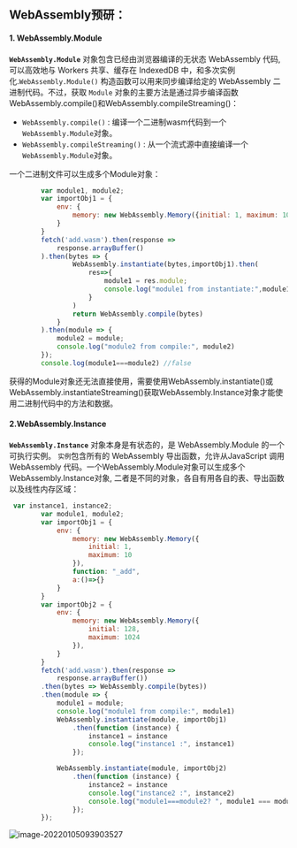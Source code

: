 ## WebAssembly预研：

#### 1. WebAssembly.Module

**`WebAssembly.Module`** 对象包含已经由浏览器编译的无状态 WebAssembly 代码,可以高效地与 Workers 共享、缓存在 IndexedDB 中，和多次实例化.`WebAssembly.Module()` 构造函数可以用来同步编译给定的 WebAssembly 二进制代码。不过，获取 `Module` 对象的主要方法是通过异步编译函数WebAssembly.compile()和WebAssembly.compileStreaming()：

- `WebAssembly.compile()` : 编译一个二进制wasm代码到一个`WebAssembly.Module`对象。
- `WebAssembly.compileStreaming()` : 从一个流式源中直接编译一个`WebAssembly.Module`对象。

一个二进制文件可以生成多个Module对象：

```js
        var module1, module2;
        var importObj1 = {
            env: {
                memory: new WebAssembly.Memory({initial: 1, maximum: 10}),
            }
        }
        fetch('add.wasm').then(response =>
            response.arrayBuffer()
        ).then(bytes => {
                WebAssembly.instantiate(bytes,importObj1).then(
                    res=>{
                        module1 = res.module;
                        console.log("module1 from instantiate:",module1);
                    }
                )
                return WebAssembly.compile(bytes)
            }
        ).then(module => {
            module2 = module;
            console.log("module2 from compile:", module2)
        });
		console.log(module1===module2) //false
```



获得的Module对象还无法直接使用，需要使用WebAssembly.instantiate()或WebAssembly.instantiateStreaming()获取WebAssembly.Instance对象才能使用二进制代码中的方法和数据。

#### 2.WebAssembly.Instance

 **`WebAssembly.Instance`** 对象本身是有状态的，是 WebAssembly.Module 的一个可执行实例。 `实例`包含所有的 WebAssembly 导出函数，允许从JavaScript 调用 WebAssembly 代码。一个WebAssembly.Module对象可以生成多个WebAssembly.Instance对象, 二者是不同的对象，各自有用各自的表、导出函数以及线性内存区域：

```js
 var instance1, instance2;
        var module1, module2;
        var importObj1 = {
            env: {
                memory: new WebAssembly.Memory({
                    initial: 1,
                    maximum: 10
                }),
                function: "_add",
                a:()=>{}
            }
        }
        var importObj2 = {
            env: {
                memory: new WebAssembly.Memory({
                    initial: 128,
                    maximum: 1024
                }),
            }
        }
        fetch('add.wasm').then(response =>
            response.arrayBuffer())
        .then(bytes => WebAssembly.compile(bytes))
        .then(module => {
            module1 = module;
            console.log("module1 from compile:", module1)
            WebAssembly.instantiate(module, importObj1)
                .then(function (instance) {
                    instance1 = instance
                    console.log("instance1 :", instance1)
                });

            WebAssembly.instantiate(module, importObj2)
                .then(function (instance) {
                    instance2 = instance
                    console.log("instance2 :", instance2)
                	console.log("module1===module2? ", module1 === module2)
                });
        });

```

![image-20220105093903527](C:\Users\Administrator\AppData\Roaming\Typora\typora-user-images\image-20220105093903527.png)

